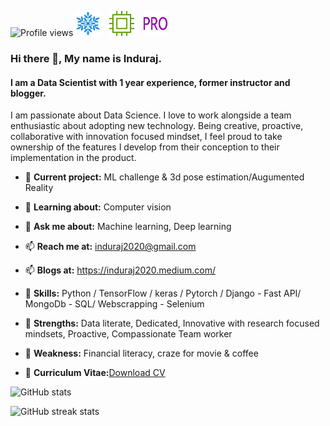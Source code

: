 ![Profile views](https://gpvc.arturio.dev/induraj2020) 
<a href='https://archiveprogram.github.com/'><img src='https://raw.githubusercontent.com/acervenky/animated-github-badges/master/assets/acbadge.gif' width='40' height='40'></a> <a href='https://docs.github.com/en/developers'><img src='https://raw.githubusercontent.com/acervenky/animated-github-badges/master/assets/devbadge.gif' width='40' height='40'></a> <a href='https://github.com/pricing'><img src='https://raw.githubusercontent.com/acervenky/animated-github-badges/master/assets/pro.gif' width='40' height='40'></a>   
### Hi there 👋, My name is Induraj. 
#### I am a Data Scientist with 1 year experience, former instructor and blogger.
I am passionate about Data Science. I love to work alongside a team enthusiastic about adopting new technology. Being creative, proactive, collaborative with innovation focused mindset, I feel proud to take ownership of the features I develop from their conception to their implementation in the product.

- 🔭 **Current project:** ML challenge & 3d pose estimation/Augumented Reality 
- 🌱 **Learning about:** Computer vision  
- 💬 **Ask me about:** Machine learning, Deep learning 
- 📫 **Reach me at:** induraj2020@gmail.com 
- 📫 **Blogs at:** https://induraj2020.medium.com/
- 🌱 **Skills:** Python / TensorFlow / keras / Pytorch / Django - Fast API/ MongoDb - SQL/ Webscrapping - Selenium
- 🌱 **Strengths:** Data literate, Dedicated, Innovative with research focused mindsets, Proactive, Compassionate Team worker
- 🌱 **Weakness:** Financial literacy, craze for movie & coffee


- 💬 **Curriculum Vitae:**<a id="raw-url" href="https://raw.githubusercontent.com/github-username/project/master/filename">Download CV</a>
<!-- [<img src='https://cdn.jsdelivr.net/npm/simple-icons@3.0.1/icons/github.svg' alt='github' height='40'>](https://github.com/induraj2020)   -->


![GitHub stats](https://github-readme-stats.vercel.app/api?username=induraj2020&show_icons=true&count_private=true)  

![GitHub streak stats](https://github-readme-streak-stats.herokuapp.com/?user=induraj2020)  

